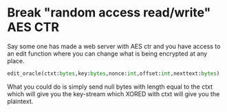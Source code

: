 # Break "random access read/write" AES CTR

Say some one has made a web server with AES ctr and you have access to an edit function where you can change what is being encrypted at any place.

```python
edit_oracle(ctxt:bytes,key:bytes,nonce:int,offset:int,nexttext:bytes)
```

What you could do is simply send null bytes with length equal to the ctxt which will give you the key-stream which XORED with ctxt will give you the plaintext.